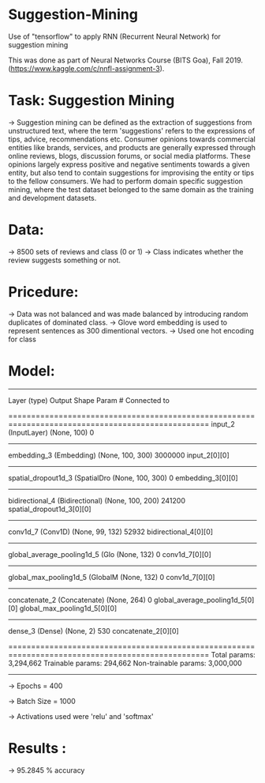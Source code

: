 # Suggestion-Mining
Use of "tensorflow" to apply RNN (Recurrent Neural Network) for suggestion mining

This was done as part of Neural Networks Course (BITS Goa), Fall 2019.
(https://www.kaggle.com/c/nnfl-assignment-3).

# Task: Suggestion Mining

-> Suggestion mining can be defined as the extraction of suggestions from unstructured text, where the term 'suggestions' refers to the expressions of tips, advice, recommendations etc. Consumer opinions towards commercial entities like brands, services, and products are generally expressed through online reviews, blogs, discussion forums, or social media platforms. These opinions largely express positive and negative sentiments towards a given entity, but also tend to contain suggestions for improvising the entity or tips to the fellow consumers. We had to perform domain specific suggestion mining, where the test dataset belonged to the same domain as the training and development datasets.

# Data:
-> 8500 sets of reviews and class (0 or 1)
-> Class indicates whether the review suggests something or not.

# Pricedure:
-> Data was not balanced and was made balanced by introducing random duplicates of dominated class.
-> Glove word embedding is used to represent sentences as 300 dimentional vectors.
-> Used one hot encoding for class

# Model:
__________________________________________________________________________________________________
Layer (type)                    Output Shape         Param #     Connected to     

==================================================================================================
input_2 (InputLayer)            (None, 100)          0                                            
__________________________________________________________________________________________________
embedding_3 (Embedding)         (None, 100, 300)     3000000     input_2[0][0]                    
__________________________________________________________________________________________________
spatial_dropout1d_3 (SpatialDro (None, 100, 300)     0           embedding_3[0][0]                
__________________________________________________________________________________________________
bidirectional_4 (Bidirectional) (None, 100, 200)     241200      spatial_dropout1d_3[0][0]        
__________________________________________________________________________________________________
conv1d_7 (Conv1D)               (None, 99, 132)      52932       bidirectional_4[0][0]            
__________________________________________________________________________________________________
global_average_pooling1d_5 (Glo (None, 132)          0           conv1d_7[0][0]                   
__________________________________________________________________________________________________
global_max_pooling1d_5 (GlobalM (None, 132)          0           conv1d_7[0][0]                   
__________________________________________________________________________________________________
concatenate_2 (Concatenate)     (None, 264)          0           global_average_pooling1d_5[0][0] 
                                                                 global_max_pooling1d_5[0][0]     
__________________________________________________________________________________________________
dense_3 (Dense)                 (None, 2)            530         concatenate_2[0][0]     

==================================================================================================
Total params: 3,294,662
Trainable params: 294,662
Non-trainable params: 3,000,000
__________________________________________________________________________________________________


-> Epochs = 400

-> Batch Size = 1000

-> Activations used were 'relu' and 'softmax'

# Results :

-> 95.2845 % accuracy
